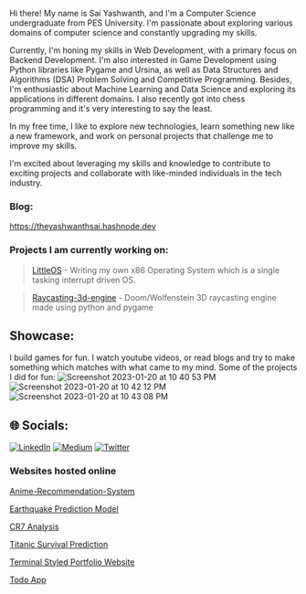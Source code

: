 Hi there! My name is Sai Yashwanth, and I'm a Computer Science undergraduate from PES University. I'm passionate about exploring various domains of computer science and constantly upgrading my skills.

Currently, I'm honing my skills in Web Development, with a primary focus on Backend Development. I'm also interested in Game Development using Python libraries like Pygame and Ursina, as well as Data Structures and Algorithms (DSA) Problem Solving and Competitive Programming. Besides, I'm enthusiastic about Machine Learning and Data Science and exploring its applications in different domains. I also recently got into chess programming and it's very interesting to say the least. 

In my free time, I like to explore new technologies, learn something new like a new framework, and work on personal projects that challenge me to improve my skills.

I'm excited about leveraging my skills and knowledge to contribute to exciting projects and collaborate with like-minded individuals in the tech industry.

### Blog:
https://theyashwanthsai.hashnode.dev




### Projects I am currently working on:
>[LittleOS](https://github.com/theyashwanthsai/LittleOS) - 
Writing my own x86 Operating System which is a single tasking interrupt driven OS.

>[Raycasting-3d-engine](https://github.com/theyashwanthsai/raycasting-3d-engine) - 
Doom/Wolfenstein 3D raycasting engine made using python and pygame


## Showcase:
I build games for fun. I watch youtube videos, or read blogs and try to make something which matches with what came to my mind.
Some of the projects I did for fun:
![Screenshot 2023-01-20 at 10 40 53 PM](https://user-images.githubusercontent.com/68785131/213761405-63c0f8bb-bb80-4671-a021-c8b9287cb0c9.png)
![Screenshot 2023-01-20 at 10 42 12 PM](https://user-images.githubusercontent.com/68785131/213761688-dbe6aec2-24b2-4ade-aa5a-640008db23f7.png)
![Screenshot 2023-01-20 at 10 43 08 PM](https://user-images.githubusercontent.com/68785131/213762215-ea5c596f-113f-4acb-889f-b74b6dbcab32.png)




## 🌐 Socials:
[![LinkedIn](https://img.shields.io/badge/LinkedIn-%230077B5.svg?logo=linkedin&logoColor=white)](https://linkedin.com/in/yashwanth-sai-457aa51b9) [![Medium](https://img.shields.io/badge/Medium-12100E?logo=medium&logoColor=white)](https://medium.com/@theyashwanthsai) [![Twitter](https://img.shields.io/badge/Twitter-%231DA1F2.svg?logo=Twitter&logoColor=white)](https://twitter.com/yashwanthsai29) 

### Websites hosted online

[Anime-Recommendation-System](https://theyashwanthsai-anime-recommendation-system-app-0rpzw9.streamlit.app)

[Earthquake Prediction Model](https://theyashwanthsai-earthquake-prediction-model-earthquake-uxcp3b.streamlit.app/)

[CR7 Analysis](https://theyashwanthsai-cr7-analysis-app-3t7amd.streamlit.app)

[Titanic Survival Prediction](https://theyashwanthsai-titanic-survival-prediction-app-mkyker.streamlit.app/)

[Terminal Styled Portfolio Website](https://personal-website-beige-two.vercel.app/)

[Todo App](https://to-do-react-lva93e4uy-theyashwanthsai.vercel.app)
